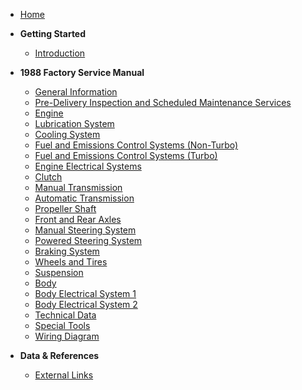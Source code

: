 - [Home](/)  
- **Getting Started**
  - [Introduction](README.md)

- **1988 Factory Service Manual**
  - [General Information](assets/pdfs/1988_factory_service_manual/general_information)
  - [Pre-Delivery Inspection and Scheduled Maintenance Services](misc/UNAVAILABLE.md)
  - [Engine](assets/pdfs/1988_factory_service_manual/engine.pdf)
  - [Lubrication System](misc/UNAVAILABLE.md)
  - [Cooling System](misc/UNAVAILABLE.md)
  - [Fuel and Emissions Control Systems (Non-Turbo)](misc/UNAVAILABLE.md)
  - [Fuel and Emissions Control Systems (Turbo)](misc/UNAVAILABLE.md)
  - [Engine Electrical Systems](misc/UNAVAILABLE.md)
  - [Clutch](assets/pdfs/1988_factory_service_manual/clutch.pdf)
  - [Manual Transmission](misc/UNAVAILABLE.md)
  - [Automatic Transmission](misc/UNAVAILABLE.md)
  - [Propeller Shaft](misc/UNAVAILABLE.md)
  - [Front and Rear Axles](misc/UNAVAILABLE.md)
  - [Manual Steering System](misc/UNAVAILABLE.md)
  - [Powered Steering System](misc/UNAVAILABLE.md)
  - [Braking System](misc/UNAVAILABLE.md)
  - [Wheels and Tires](assets/pdfs/1988_factory_service_manual/wheels_and_tires.pdf)
  - [Suspension](assets/pdfs/1988_factory_service_manual/suspension.pdf)
  - [Body](assets/pdfs/1988_factory_service_manual/body.pdf)
  - [Body Electrical System 1](assets/pdfs/1988_factory_service_manual/body_electrical_system_part1.pdf)
  - [Body Electrical System 2](misc/UNAVAILABLE.md)
  - [Technical Data](misc/UNAVAILABLE.md)
  - [Special Tools](assets/pdfs/1988_factory_service_manual/special_tools.pdf)
  - [Wiring Diagram](misc/UNAVAILABLE.md)

- **Data & References**
  - [External Links](research/resources.md)

